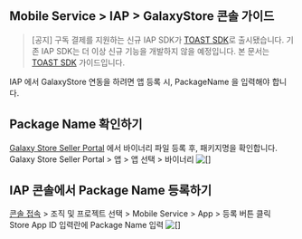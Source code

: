 ## Mobile Service > IAP > GalaxyStore 콘솔 가이드

> [공지]
> 구독 결제를 지원하는 신규 IAP SDK가 [TOAST SDK](http://docs.toast.com/ko/TOAST/ko/toast-sdk/overview/)로 출시됐습니다.
> 기존 IAP SDK는 더 이상 신규 기능을 개발하지 않을 예정입니다.
> 본 문서는 [TOAST SDK](http://docs.toast.com/ko/TOAST/ko/toast-sdk/overview/) 가이드입니다.

IAP 에서 GalaxyStore 연동을 하려면 앱 등록 시, PackageName 을 입력해야 합니다.

## Package Name 확인하기
[Galaxy Store Seller Portal](https://seller.samsungapps.com/main/sellerMain.as) 에서 바이너리 파일 등록 후, 패키지명을 확인합니다. <br>
Galaxy Store Seller Portal > 앱 > 앱 선택 > 바이너리
 ![[]](http://static.toastoven.net/prod_iap/2020/galaxy_app_kr.png)
 

## IAP 콘솔에서 Package Name 등록하기
[콘솔 접속](https://console.toast.com/) > 조직 및 프로젝트 선택 > Mobile Service > App > 등록 버튼 클릭 <br>
Store App ID 입력란에 Package Name 입력
![[]](http://static.toastoven.net/prod_iap/2020/galaxy_app_2_kr.png)
